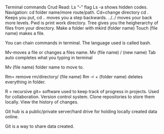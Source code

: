 Terminal commands 
Crud
Read: Ls  “-” flag  Ls -a shows hidden codes. 
Navigation: cd folder name/more route/path. Cd=change directory cd . Keeps you put, cd .. moves you a step backwards.  ../../ moves your back more levels. Pwd is print work directory. 
Tree gives you the heigherarchy of files from your directory. 
 Make a folder with mkird (folder name)
Touch (file name) makes a file.

You can chain commands in terminal. The language used is called bash. 

Mv-moves a file or changes a files name. Mv (file name) / (new name)
Tab auto completes what you typing in terminal
 
Mv (file name) folder name to move to. 

Rm= remove 
rm/directory/ (file name)
Rm -r + (folder name) deletes everything in folder. 

R = recursive
git= software used to keep track of progress in projects. Used for collaboration. Version control system. 
Clone repositories to store them locally. View the history of changes. 
 
Git hub is a public/private server/hard drive for holding locally created data online. 

Git is a way to share data created. 